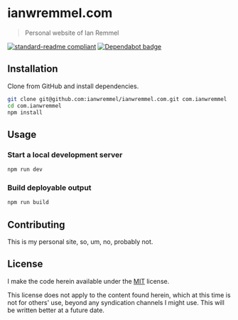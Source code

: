 # ianwremmel.com

> Personal website of Ian Remmel

[![standard-readme compliant](https://img.shields.io/badge/readme%20style-standard-brightgreen.svg?style=flat-square)](https://github.com/RichardLitt/standard-readme)
[![Dependabot badge](https://img.shields.io/badge/Dependabot-active-brightgreen.svg)](https://dependabot.com/)

## Installation

Clone from GitHub and install dependencies.

```bash
git clone git@github.com:ianwremmel/ianwremmel.com.git com.ianwremmel
cd com.ianwremmel
npm install
```

## Usage

### Start a local development server

```bash
npm run dev
```

### Build deployable output

```bash
npm run build
```

## Contributing

This is my personal site, so, um, no, probably not.

## License

I make the code herein available under the
[MIT](https://choosealicense.com/licenses/mit/) license.

This license does not apply to the content found herein, which at this time is
not for others' use, beyond any syndication channels I might use. This will be
written better at a future date.
